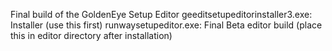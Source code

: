 Final build of the GoldenEye Setup Editor
geeditsetupeditorinstaller3.exe: Installer (use this first)
runwaysetupeditor.exe: Final Beta editor build (place this in editor directory after installation)